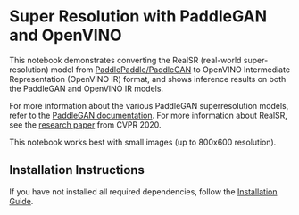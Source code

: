 # Super Resolution with PaddleGAN and OpenVINO

This notebook demonstrates converting the RealSR (real-world super-resolution) model from [PaddlePaddle/PaddleGAN](https://github.com/PaddlePaddle/PaddleGAN) to OpenVINO Intermediate Representation (OpenVINO IR) format, and shows inference results on both the PaddleGAN and OpenVINO IR models. 

For more information about the various PaddleGAN superresolution models, refer to the [PaddleGAN documentation](https://github.com/PaddlePaddle/PaddleGAN/blob/develop/docs/en_US/tutorials/single_image_super_resolution.md). For more information about RealSR, see the [research paper](https://openaccess.thecvf.com/content_CVPRW_2020/papers/w31/Ji_Real-World_Super-Resolution_via_Kernel_Estimation_and_Noise_Injection_CVPRW_2020_paper.pdf) from CVPR 2020.

This notebook works best with small images (up to 800x600 resolution).

## Installation Instructions

If you have not installed all required dependencies, follow the [Installation Guide](../../README.md).
